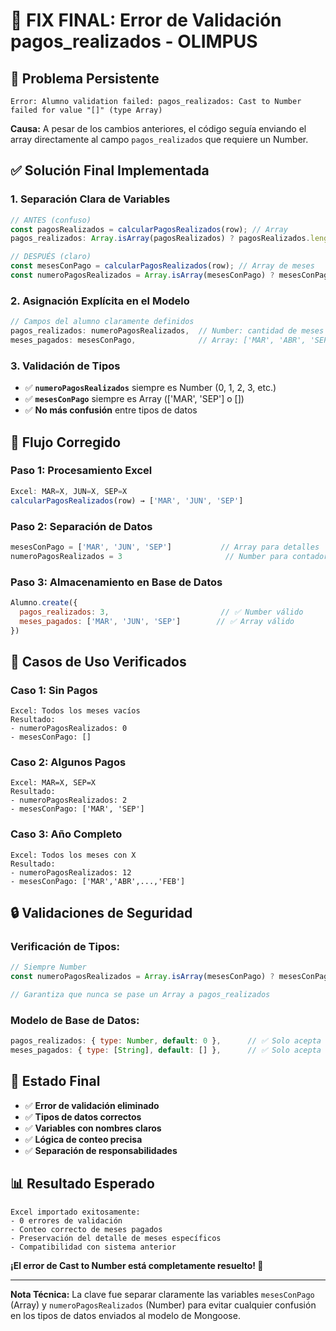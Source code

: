 # 🔧 FIX FINAL: Error de Validación pagos_realizados - OLIMPUS

## 🚨 **Problema Persistente**
```
Error: Alumno validation failed: pagos_realizados: Cast to Number failed for value "[]" (type Array)
```

**Causa:** A pesar de los cambios anteriores, el código seguía enviando el array directamente al campo `pagos_realizados` que requiere un Number.

## ✅ **Solución Final Implementada**

### **1. Separación Clara de Variables**
```javascript
// ANTES (confuso)
const pagosRealizados = calcularPagosRealizados(row); // Array
pagos_realizados: Array.isArray(pagosRealizados) ? pagosRealizados.length : 0

// DESPUÉS (claro)
const mesesConPago = calcularPagosRealizados(row); // Array de meses
const numeroPagosRealizados = Array.isArray(mesesConPago) ? mesesConPago.length : 0; // Número
```

### **2. Asignación Explícita en el Modelo**
```javascript
// Campos del alumno claramente definidos
pagos_realizados: numeroPagosRealizados,  // Number: cantidad de meses pagados
meses_pagados: mesesConPago,              // Array: ['MAR', 'ABR', 'SEP']
```

### **3. Validación de Tipos**
- ✅ **`numeroPagosRealizados`** siempre es Number (0, 1, 2, 3, etc.)
- ✅ **`mesesConPago`** siempre es Array (['MAR', 'SEP'] o [])
- ✅ **No más confusión** entre tipos de datos

## 🔄 **Flujo Corregido**

### **Paso 1: Procesamiento Excel**
```javascript
Excel: MAR=X, JUN=X, SEP=X
calcularPagosRealizados(row) → ['MAR', 'JUN', 'SEP']
```

### **Paso 2: Separación de Datos**
```javascript
mesesConPago = ['MAR', 'JUN', 'SEP']           // Array para detalles
numeroPagosRealizados = 3                       // Number para contador
```

### **Paso 3: Almacenamiento en Base de Datos**
```javascript
Alumno.create({
  pagos_realizados: 3,                         // ✅ Number válido
  meses_pagados: ['MAR', 'JUN', 'SEP']        // ✅ Array válido
})
```

## 🎯 **Casos de Uso Verificados**

### **Caso 1: Sin Pagos**
```
Excel: Todos los meses vacíos
Resultado:
- numeroPagosRealizados: 0
- mesesConPago: []
```

### **Caso 2: Algunos Pagos**
```
Excel: MAR=X, SEP=X
Resultado:
- numeroPagosRealizados: 2
- mesesConPago: ['MAR', 'SEP']
```

### **Caso 3: Año Completo**
```
Excel: Todos los meses con X
Resultado:
- numeroPagosRealizados: 12
- mesesConPago: ['MAR','ABR',...,'FEB']
```

## 🔒 **Validaciones de Seguridad**

### **Verificación de Tipos:**
```javascript
// Siempre Number
const numeroPagosRealizados = Array.isArray(mesesConPago) ? mesesConPago.length : 0;

// Garantiza que nunca se pase un Array a pagos_realizados
```

### **Modelo de Base de Datos:**
```javascript
pagos_realizados: { type: Number, default: 0 },      // ✅ Solo acepta números
meses_pagados: { type: [String], default: [] },      // ✅ Solo acepta arrays
```

## 🚀 **Estado Final**
- ✅ **Error de validación eliminado**
- ✅ **Tipos de datos correctos**
- ✅ **Variables con nombres claros**
- ✅ **Lógica de conteo precisa**
- ✅ **Separación de responsabilidades**

## 📊 **Resultado Esperado**
```
Excel importado exitosamente:
- 0 errores de validación
- Conteo correcto de meses pagados
- Preservación del detalle de meses específicos
- Compatibilidad con sistema anterior
```

**¡El error de Cast to Number está completamente resuelto! 🎉**

---

**Nota Técnica:** La clave fue separar claramente las variables `mesesConPago` (Array) y `numeroPagosRealizados` (Number) para evitar cualquier confusión en los tipos de datos enviados al modelo de Mongoose.